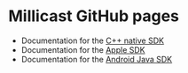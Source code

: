 # Millicast GitHub pages

- Documentation for the [C++ native SDK](https://aravind-raveendran.github.io/doc/latest/cpp/index.html)
- Documentation for the [Apple SDK](https://aravind-raveendran.github.io/doc/latest/objc/documentation/millicastsdk)
- Documentation for the [Android Java SDK](https://aravind-raveendran.github.io/doc/latest/java/index.html)
